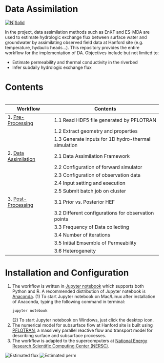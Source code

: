 # Data Assimilation 

[![N|Solid](https://upload.wikimedia.org/wikipedia/en/thumb/1/17/Pacific_Northwest_National_Laboratory_logo.svg/200px-Pacific_Northwest_National_Laboratory_logo.svg.png)](https://www.pnnl.gov/)

In the project, data assimilation methods such as EnKF and ES-MDA are used to estimate hydrologic exchange flux between surface water and groundwater by assimilating observed field data at Hanford site (e.g. temperature, hydaulic heads...). This repository provides the entire workflow for the implementation of DA. Objectives include but not limited to:

  - Estimate permeability and thermal conductivity in the riverbed
  - Infer subdaily hydrologic exchange flux

# Contents
# 
| Workflow | Contents |
| ------ | ------ |
| 1. [Pre-Processing](https://github.com/kchen8921/SFA-DA/blob/master/pre-processing.ipynb) | 1.1 Read HDF5 file generated by PFLOTRAN |
|                   | 1.2 Extract geometry and properties |
|                   | 1.3 Generate inputs for 1D hydro-thermal simulation |
| 2. [Data Assimilation](https://github.com/kchen8921/SFA-DA/blob/master/Data%20Assimilation.ipynb) | 2.1 Data Assimilation Framework |
|                      | 2.2 Configuration of forward simulator |
|                      | 2.3 Configuration of observation data |
|                      | 2.4 Input setting and execution |
|                      | 2.5 Submit batch job on cluster |
| 3. [Post-Processing](https://github.com/kchen8921/SFA-DA/blob/2799ad89472f6a627e0631474edd6be1562277b1/post-processing.ipynb) | 3.1 Prior vs. Posterior HEF  |
|                    | 3.2 Different configurations for observation points |
|                    | 3.3 Frequency of Data collecting|
|                    | 3.4 Number of iterations|
|                    | 3.5 Initial Emsemble of Permeability|
|                    | 3.6 Heterogeneity|


# Installation and Configuration

1. The workflow is written in [Jupyter notebook](http://jupyter.org/) which supports both Python and R. A recommended distribution of Jupyter notebook is [Anaconda](https://www.anaconda.com/download/).
  (1) To start Jupyter notebook on Mac/Linux after installation of Anaconda, typing the following command in terminal:
    ```sh
    jupyter notebook
    ```
    (2) To start Jupyter notebook on Windows, just click the desktop icon. 
2. The numerical model for subsurface flow at Hanford site is built using [PFLOTRAN](http://www.pflotran.org/), a massively parallel reactive flow and transport model for describing surface and subsurface processes.
3. The workflow is adapted to the supercomputers at [National Energy Research Scientific Computing Center (NERSC)](http://www.nersc.gov/).

![Estimated flux](https://github.com/kchen8921/SFA-DA/blob/2799ad89472f6a627e0631474edd6be1562277b1/model/TH1D/figure/ENKF-ESMDA.png)
![Estimated perm](https://github.com/kchen8921/SFA-DA/blob/master/model/TH1D/figure/flux%20estimation.png)

